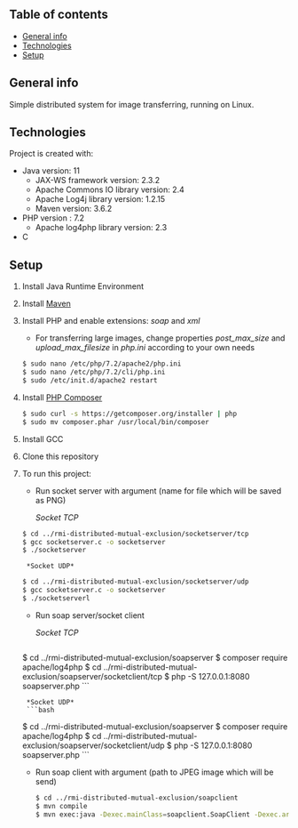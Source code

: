 ## Table of contents
* [General info](#general-info)
* [Technologies](#technologies)
* [Setup](#setup)

## General info
Simple distributed system for image transferring, running on Linux.
	
## Technologies
Project is created with:
* Java version: 11
	* JAX-WS framework version: 2.3.2
	* Apache Commons IO library version: 2.4
	* Apache Log4j library version: 1.2.15
	* Maven version: 3.6.2
* PHP version : 7.2
	* Apache log4php library version: 2.3
* C
	
## Setup
1. Install Java Runtime Environment
2. Install [Maven](https://maven.apache.org/install.html)
3. Install PHP and enable extensions: *soap* and *xml*
    - For transferring large images, change properties *post_max_size* and *upload_max_filesize* in *php.ini* according to your own needs
    ```bash
    $ sudo nano /etc/php/7.2/apache2/php.ini 
    $ sudo nano /etc/php/7.2/cli/php.ini 
    $ sudo /etc/init.d/apache2 restart
    ```
4. Install [PHP Composer](https://getcomposer.org)
	```bash
	$ sudo curl -s https://getcomposer.org/installer | php
	$ sudo mv composer.phar /usr/local/bin/composer
	```
5. Install GCC
6. Clone this repository
7. To run this project:
    - Run socket server with argument (name for file which will be saved as PNG)
    
    	*Socket TCP*
	```bash
	$ cd ../rmi-distributed-mutual-exclusion/socketserver/tcp
	$ gcc socketserver.c -o socketserver
	$ ./socketserver
	```
	
    	*Socket UDP*
	```bash
	$ cd ../rmi-distributed-mutual-exclusion/socketserver/udp
	$ gcc socketserver.c -o socketserver
	$ ./socketserverl
	```

    - Run soap server/socket client 
    
    	*Socket TCP*
    	```bash
	$ cd ../rmi-distributed-mutual-exclusion/soapserver
	$ composer require apache/log4php
	$ cd ../rmi-distributed-mutual-exclusion/soapserver/socketclient/tcp
	$ php -S 127.0.0.1:8080 soapserver.php
    	```
    
    	*Socket UDP*
    	```bash
	$ cd ../rmi-distributed-mutual-exclusion/soapserver
	$ composer require apache/log4php
	$ cd ../rmi-distributed-mutual-exclusion/soapserver/socketclient/udp
	$ php -S 127.0.0.1:8080 soapserver.php
    	```

    - Run soap client with argument (path to JPEG image which will be send)
    
    	```bash
    	$ cd ../rmi-distributed-mutual-exclusion/soapclient
    	$ mvn compile
    	$ mvn exec:java -Dexec.mainClass=soapclient.SoapClient -Dexec.args='/path/to/image.jpg'
    	```
